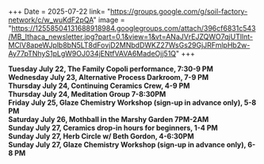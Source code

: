 +++
Date = 2025-07-22
link= "https://groups.google.com/g/soil-factory-network/c/w_wuKdF2pQA"
image = "https://12558504131688918984.googlegroups.com/attach/396cf6831c543/MB_Ithaca_newsletter.jpg?part=0.1&view=1&vt=ANaJVrEJZQWO7qjUTllnt-MClV8apeWJplb8bN5LT8dFovjD2MNbdDWKZ27WsGs29GjJRFmlpHb2w-Ay77pTNhyS1pLgW9OJ034jENtfVAVA6MadeOjj51Q"
+++

**Tuesday July 22, The Family Copoli performance, 7:30-9 PM**  
**Wednesday July 23, Alternative Process Darkroom, 7-9 PM**  
**Thursday July 24, Continuing Ceramics Crew, 4-9 PM**  
**Thursday July 24, Meditation Group 7-8:30PM**  
**Friday July 25, Glaze Chemistry Workshop (sign-up in advance only), 5-8 PM**  
**Saturday July 26, Mothball in the Marshy Garden 7PM-2AM**  
**Sunday July 27, Ceramics drop-in hours for beginners, 1-4 PM**  
**Sunday July 27, Herb Circle w/ Beth Gordon, 4-6:30PM**  
**Sunday July 27, Glaze Chemistry Workshop (sign-up in advance only), 6-8 PM**

<!--more--\> 
